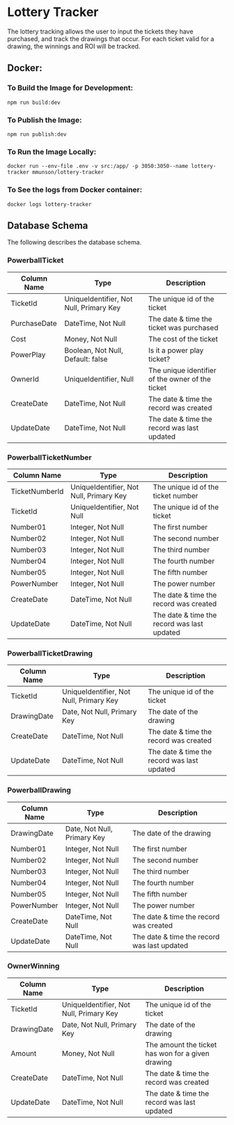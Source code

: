 # Lottery Tracker
The lottery tracking allows the user to input the tickets they have purchased, and track the drawings that occur. For each ticket valid for a drawing, the winnings and ROI will be tracked.

## Docker:
### To Build the Image for Development:
    npm run build:dev

### To Publish the Image:
    npm run publish:dev

### To Run the Image Locally:
    docker run --env-file .env -v src:/app/ -p 3050:3050--name lottery-tracker mmunson/lottery-tracker

### To See the logs from Docker container:
    docker logs lottery-tracker

## Database Schema
The following describes the database schema.

### PowerballTicket
| Column Name | Type | Description |
| ----------- | ---- | ----------- |
| TicketId    | UniqueIdentifier, Not Null, Primary Key | The unique id of the ticket |
| PurchaseDate | DateTime, Not Null | The date & time the ticket was purchased |
| Cost | Money, Not Null | The cost of the ticket |
| PowerPlay | Boolean, Not Null, Default: false | Is it a power play ticket? |
| OwnerId | UniqueIdentifier, Null | The unique identifier of the owner of the ticket |
| CreateDate | DateTime, Not Null | The date & time the record was created |
| UpdateDate | DateTime, Not Null | The date & time the record was last updated |

### PowerballTicketNumber
| Column Name | Type | Description |
| ----------- | ---- | ----------- |
| TicketNumberId | UniqueIdentifier, Not Null, Primary Key | The unique id of the ticket number |
| TicketId    | UniqueIdentifier, Not Null | The unique id of the ticket |
| Number01 | Integer, Not Null | The first number |
| Number02 | Integer, Not Null | The second number |
| Number03 | Integer, Not Null | The third number |
| Number04 | Integer, Not Null | The fourth number |
| Number05 | Integer, Not Null | The fifth number |
| PowerNumber | Integer, Not Null | The power number |
| CreateDate | DateTime, Not Null | The date & time the record was created |
| UpdateDate | DateTime, Not Null | The date & time the record was last updated |

### PowerballTicketDrawing
| Column Name | Type | Description |
| ----------- | ---- | ----------- |
| TicketId    | UniqueIdentifier, Not Null, Primary Key | The unique id of the ticket |
| DrawingDate | Date, Not Null, Primary Key | The date of the drawing |
| CreateDate | DateTime, Not Null | The date & time the record was created |
| UpdateDate | DateTime, Not Null | The date & time the record was last updated |

### PowerballDrawing
| Column Name | Type | Description |
| ----------- | ---- | ----------- |
| DrawingDate | Date, Not Null, Primary Key | The date of the drawing |
| Number01 | Integer, Not Null | The first number |
| Number02 | Integer, Not Null | The second number |
| Number03 | Integer, Not Null | The third number |
| Number04 | Integer, Not Null | The fourth number |
| Number05 | Integer, Not Null | The fifth number |
| PowerNumber | Integer, Not Null | The power number |
| CreateDate | DateTime, Not Null | The date & time the record was created |
| UpdateDate | DateTime, Not Null | The date & time the record was last updated |

### OwnerWinning
| Column Name | Type | Description |
| ----------- | ---- | ----------- |
| TicketId    | UniqueIdentifier, Not Null, Primary Key | The unique id of the ticket |
| DrawingDate | Date, Not Null, Primary Key | The date of the drawing |
| Amount | Money, Not Null | The amount the ticket has won for a given drawing |
| CreateDate | DateTime, Not Null | The date & time the record was created |
| UpdateDate | DateTime, Not Null | The date & time the record was last updated |